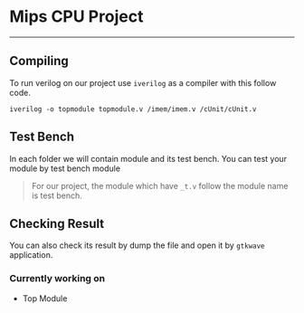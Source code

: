 
# Mips CPU Project
____
## Compiling
To run verilog on our project use `iverilog` as a compiler with this follow code.
```
iverilog -o topmodule topmodule.v /imem/imem.v /cUnit/cUnit.v
```

## Test Bench
In each folder we will contain module and its test bench.
You can test your module by test bench module
> For our project, the module which have `_t.v` follow the module name is test bench.

## Checking Result
You can also check its result by dump the file and open it by `gtkwave` application.


### Currently working on
- Top Module
